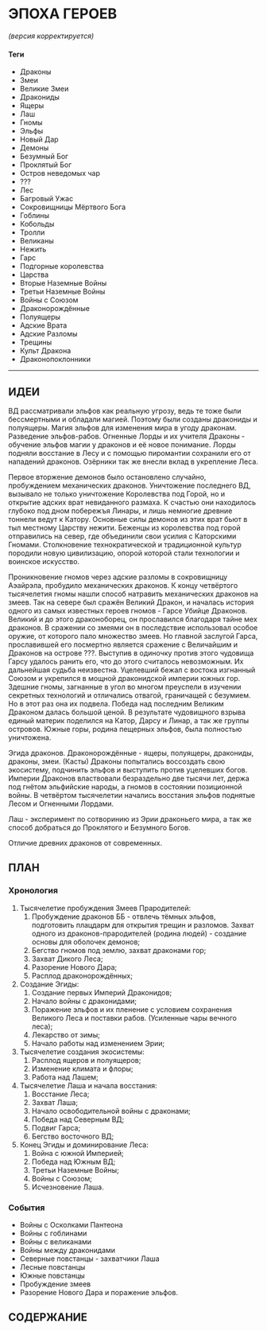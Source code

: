 # ЭПОХА ГЕРОЕВ

*(версия корректируется)*

#### Теги
   * Драконы
   * Змеи
   * Великие Змеи
   * Дракониды
   * Ящеры
   * Лаш
   * Гномы
   * Эльфы
   * Новый Дар
   * Демоны
   * Безумный Бог
   * Проклятый Бог
   * Остров неведомых чар
   * ???
   * Лес
   * Багровый Ужас
   * Сокровищницы Мёртвого Бога
   * Гоблины
   * Кобольды
   * Тролли
   * Великаны
   * Нежить
   * Гарс
   * Подгорные королевства
   * Царства
   * Вторые Наземные Войны
   * Третьи Наземные Войны
   * Войны с Союзом
   * Драконорождённые
   * Полуящеры
   * Адские Врата
   * Адские Разломы
   * Трещины
   * Культ Дракона
   * Драконопоклонники

----------


## ИДЕИ
   
ВД рассматривали эльфов как реальную угрозу, ведь те тоже были бессмертными и обладали магией. Поэтому были созданы дракониды и полуящеры.
Магия эльфов для изменения мира в угоду драконам. Разведение эльфов-рабов.
Огненные Лорды и их учителя Драконы - обучение эльфов магии у драконов и её новое понимание. Лорды подняли восстание в Лесу и с помощью пиромантии сохранили его от нападений драконов. Озёрники так же внесли вклад в укрепление Леса.

Первое вторжение демонов было остановлено случайно, пробуждением механических драконов. Уничтожение последнего ВД, вызывало не только уничтожение Королевства под Горой, но и открытие адских врат невиданного размаха. К счастью они находилось глубоко под дном побережъя Линары, и лишь немногие древние тоннели ведут к Катору. Основные силы демонов из этих врат бьют в тыл местному Царству нежити. Беженцы из королевства под горой отправились на север, где объединили свои усилия с Каторскими Гномами. Столкновение технократической и традиционной культур породили новую цивилизацию, опорой которой стали технологии и воинское искусство.

Проникновение гномов через адские разломы в сокровищницу Аэайрэла, пробудило механических драконов.
К концу четвёртого тысячелетия гномы нашли способ натравить механических драконов на змеев. Так на севере был сражён Великий Дракон, и началась история одного из самых известных героев гномов - Гарсе Убийце Драконов. Великий и до этого драконоборец, он прославился благодаря тайне мех драконов. В сражении со змеями он в последствие использовал особое оружие, от которого пало множество змеев. Но главной заслугой Гарса, прославившей его посмертно является сражение с Величайшим и Драконов на острове ???. Выступив в одиночку против этого чудовища Гарсу удалось ранить его, что до этого считалось невозможным. Их дальнейшая судьба неизвестна. Уцелевший бежал с востока изгнанный Союзом и укрепился в мощной драконидской империи южных гор. Здешние гномы, загнанные в угол во многом преуспели в изучении секретных технологий и отличались отвагой, граничащей с безумием. Но в этот раз она их подвела. Победа над последним Великим Драконом далась большой ценой. В результате чудовищного взрыва единый материк поделился на Катор, Дарсу и Линар, а так же группы островов. Южные горы, родина пещерных эльфов, была полностью уничтожена.

Эгида драконов. Драконорождённые - ящеры, полуящеры, дракониды, драконы, змеи. (Касты)
Драконы попытались воссоздать свою экосистему, подчинить эльфов и выступить против уцелевших богов. Империи Драконов властвовали безраздельно две тысячи лет, держа под гнётом эльфийские народы, а гномов в состоянии позиционной войны. В четвёртом тысячелетии начались восстания эльфов поднятые Лесом и Огненными Лордами.

Лаш - эксперимент по сотворинию из Эрии драконьего мира, а так же способ добраться до Проклятого и Безумного Богов.

 Отличие древних драконов от современных.
    
## ПЛАН

### Хронология
   1. Тысячелетие пробуждения Змеев Прародителей:
   	  1. Пробуждение драконов ББ - отвлечь тёмных эльфов, подготовить плацдарм для открытия трещин и разломов. Захват одного из драконов-прародителей (родина людей) - создание основы для оболочек демонов;
      2. Бегство гномов под землю, захват драконами гор;
      3. Захват Дикого Леса;
      4. Разорение Нового Дара;
      5. Раcплод драконорождённых;
   2. Создание Эгиды:
      1. Создание первых Империй Драконидов;
      2. Начало войны с драконидами;
      3. Поражение эльфов и их пленение с условием сохранения Великого Леса и поставки рабов. (Усиленные чары вечного леса);
      4. Лекарство от зимы;
      5. Начало работы над изменением Эрии;
   3. Тысячелетие создания экосистемы:
      1. Расплод ящеров и полуящеров;
      2. Изменение климата и флоры;
      3. Работа над Лашем;
   4. Тысячелетие Лаша и начала восстания:
      1. Восстание Леса;
      2. Захват Лаша;
      3. Начало освободительной войны с драконами;
      4. Победа над Северным ВД;
      5. Подвиг Гарса;
      6. Бегство восточного ВД;
   5. Конец Эгиды и доминирование Леса:
      1. Война с южной Империей;
      2. Победа над Южным ВД;
      3. Третьи Наземные Войны;
      4. Войны с Союзом;
      5. Исчезновение Лаша.

### События
   * Войны с Осколками Пантеона
   * Войны с гоблинами
   * Войны с великанами
   * Войны между драконидами
   * Северные повстанцы - захватчики Лаша
   * Лесные повстанцы
   * Южные повстанцы
   * Пробуждение змеев
   * Разорение Нового Дара и поражение эльфов.

## СОДЕРЖАНИЕ 